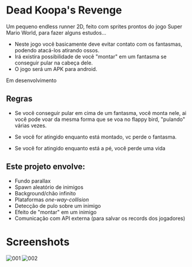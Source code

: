 # Dead Koopa's Revenge

Um pequeno endless runner 2D, feito com sprites prontos do jogo Super Mario World, para fazer alguns estudos...

- Neste jogo você basicamente deve evitar contato com os fantasmas, podendo atacá-los atirando ossos.
- Irá existira  possibilidade de você "montar" em um fantasma se conseguir pular na cabeça dele.
- O jogo será um APK para android.

Em desenvolvimento

## Regras

- Se você conseguir pular em cima de um fantasma, você monta nele, ai você pode voar da mesma forma que se voa no flappy bird, "pulando" várias vezes.

- Se você for atingido enquanto está montado, vc perde o fantasma.

- Se você for atingido enquanto está a pé, você perde uma vida

## Este projeto envolve:

- Fundo parallax
- Spawn aleatório de inimigos
- Background/chão infinito
- Plataformas *one-way-collision*
- Detecção de pulo sobre um inimigo
- Efeito de "montar" em um inimigo
- Comunicação com API externa (para salvar os records dos jogadores)

# Screenshots

![001](https://github.com/Doc-McCoy/godot-dead-revenge/blob/master/Screenshots/001.PNG)
![002](https://github.com/Doc-McCoy/godot-dead-revenge/blob/master/Screenshots/002.PNG)
